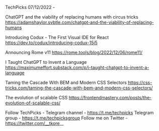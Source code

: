 TechPicks 07/12/2022 -

ChatGPT and the viability of replacing humans with circus tricks
https://adamshaylor.svbtle.com/chatgpt-and-the-viability-of-replacing-humans

Introducing Codux - The First Visual IDE for React
https://dev.to/codux/introducing-codux-15j5

Announcing Rome v11
https://rome.tools/blog/2022/12/06/rome11/

I Taught ChatGPT to Invent a Language
https://maximumeffort.substack.com/p/i-taught-chatgpt-to-invent-a-language

Taming the Cascade With BEM and Modern CSS Selectors
https://css-tricks.com/taming-the-cascade-with-bem-and-modern-css-selectors/

The evolution of scalable CSS
https://frontendmastery.com/posts/the-evolution-of-scalable-css/

Follow TechPicks -
Telegram channel - https://t.me/techpicks
Telegram group - https://t.me/techpicksgroup
Follow me on Twitter - https://twitter.com/__tkore__